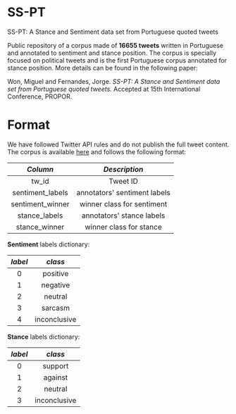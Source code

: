 # SS-PT
SS-PT: A Stance and Sentiment data set from Portuguese quoted tweets


Public repository of a corpus made of **16655 tweets** written in Portuguese and annotated to sentiment and stance position. The corpus is specially focused on political tweets and is the first Portuguese corpus annotated for stance position. More details can be found in the following paper:

Won, Miguel and Fernandes, Jorge. *SS-PT: A Stance and Sentiment data set from Portuguese quoted tweets.* Accepted at 15th International Conference, PROPOR.

# Format

We have followed Twitter API rules and do not publish the full tweet content. The corpus is available [here](https://github.com/miguelwon/SS-PT/blob/main/data/ss_pt.csv) and follows the following format:


| *Column* |  *Description*  |
| :-----: | :-----: |
| tw_id| Tweet ID |
| sentiment_labels| annotators' sentiment labels|
| sentiment_winner| winner class for sentiment |
| stance_labels | annotators' stance labels|
| stance_winner | winner class for stance |

**Sentiment** labels dictionary:

| *label* |  *class*  |
| :-----: |  :-----:  |
|    0    | positive  |
|    1    | negative  |
|    2    | neutral  |
|    3    | sarcasm  |
|    4    | inconclusive  |

**Stance** labels dictionary:

| *label* |  *class*  |
| :-----: |  :-----:  |
|    0    | support  |
|    1    | against  |
|    2    | neutral  |
|    3    | inconclusive  |
